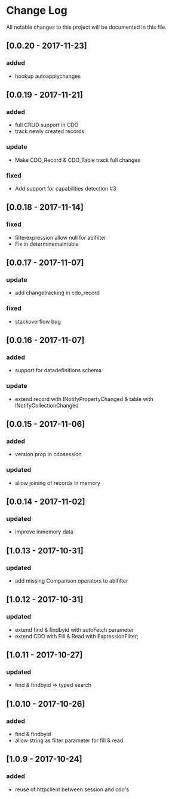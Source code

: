 # Change Log
All notable changes to this project will be documented in this file.

## [0.0.20 - 2017-11-23]
### added
- hookup autoapplychanges

## [0.0.19 - 2017-11-21]
### added
- full CRUD support in CDO
- track newly created records

### update
- Make CDO_Record & CDO_Table track full changes

### fixed
- Add support for capabilities detection #3

## [0.0.18 - 2017-11-14]
### fixed
- filterexpression allow null for ablfilter
- Fix in determinemaintable

## [0.0.17 - 2017-11-07]
### update
- add changetracking in cdo_record

### fixed
- stackoverflow bug

## [0.0.16 - 2017-11-07]
### added
- support for datadefinitions schema
### update
- extend record with INotifyPropertyChanged & table with INotifyCollectionChanged

## [0.0.15 - 2017-11-06]
### added
- version prop in cdosession
### updated
- allow joining of records in memory

## [0.0.14 - 2017-11-02]
### updated
- improve inmemory data

## [1.0.13 - 2017-10-31]
### updated
- add missing Comparison operators to ablfilter

## [1.0.12 - 2017-10-31]
### updated
- extend find & findbyid with autoFetch parameter
- extend CDO with  Fill & Read with ExpressionFilter;

## [1.0.11 - 2017-10-27]
### updated
- find & findbyid => typed search

## [1.0.10 - 2017-10-26]
### added
- find & findbyid
- allow string as filter parameter for fill & read

## [1.0.9 - 2017-10-24]
### added
- reuse of httpclient between session and cdo's
